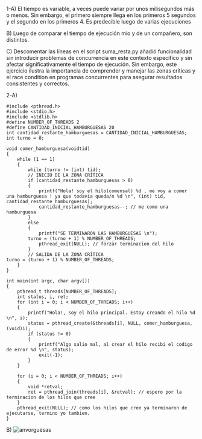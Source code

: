 1-A) El tiempo es variable, a veces puede variar por unos milisegundos más o menos. Sin embargo, el primero siempre llega en los primeros 5 segundos y el segundo en los primeros 4. Es predecible luego de varias ejecuciones

B) Luego de comparar el tiempo de ejecución mio y de un compañero, son distintos.

C) Descomentar las líneas en el script suma_resta.py añadió funcionalidad sin introducir problemas de concurrencia en este contexto específico y sin afectar significativamente el tiempo de ejecución. Sin embargo, este ejercicio ilustra la importancia de comprender y manejar las zonas críticas y el race condition en programas concurrentes para asegurar resultados consistentes y correctos.

2-A)
```
#include <pthread.h>
#include <stdio.h>
#include <stdlib.h>
#define NUMBER_OF_THREADS 2
#define CANTIDAD_INICIAL_HAMBURGUESAS 20
int cantidad_restante_hamburguesas = CANTIDAD_INICIAL_HAMBURGUESAS;
int turno = 0;

void comer_hamburguesa(voidtid)
{
    while (1 == 1)
    { 
        while (turno != (int) tid);
        // INICIO DE LA ZONA CRÍTICA
        if (cantidad_restante_hamburguesas > 0)
        {
            printf("Hola! soy el hilo(comensal) %d , me voy a comer una hamburguesa ! ya que todavia queda/n %d \n", (int) tid, cantidad_restante_hamburguesas);
            cantidad_restante_hamburguesas--; // me como una hamburguesa
        }
        else
        {
            printf("SE TERMINARON LAS HAMBURGUESAS \n");
        turno = (turno + 1) % NUMBER_OF_THREADS;
            pthread_exit(NULL); // forzar terminacion del hilo
        }
        // SALIDA DE LA ZONA CRÍTICA
turno = (turno + 1) % NUMBER_OF_THREADS;
    }
}

int main(int argc, char argv[])
{
    pthread_t threads[NUMBER_OF_THREADS];
    int status, i, ret;
    for (int i = 0; i < NUMBER_OF_THREADS; i++)
    {
        printf("Hola!, soy el hilo principal. Estoy creando el hilo %d \n", i);
        status = pthread_create(&threads[i], NULL, comer_hamburguesa, (void)i);
        if (status != 0)
        {
            printf("Algo salio mal, al crear el hilo recibi el codigo de error %d \n", status);
            exit(-1);
        }
    }

    for (i = 0; i < NUMBER_OF_THREADS; i++)
    {
        void *retval;
        ret = pthread_join(threads[i], &retval); // espero por la terminacion de los hilos que cree
    }
    pthread_exit(NULL); // como los hilos que cree ya terminaron de ejecutarse, termino yo tambien.
}
```

B) ![anvorguesas](https://github.com/gonzalopezb/-ASO2024TPs/assets/166421698/10b0b9d4-fd91-4cbe-85ae-ae6958b24663)




